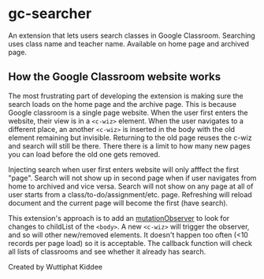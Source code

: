 # gc-searcher
An extension that lets users search classes in Google Classroom. Searching uses class name and teacher name. Available on home page and archived page.

## How the Google Classroom website works
The most frustrating part of developing the extension is making sure the search loads on the home page and the archive page. This is because Google classroom is a single page website. When the user first enters the website, their view is in a `<c-wiz>` element. When the user navigates to a different place, an another `<c-wiz>` is inserted in the body with the old element remaining but invisible. Returning to the old page reuses the c-wiz and search will still be there. There there is a limit to how many new pages you can load before the old one gets removed.

Injecting search when user first enters website will only afffect the first "page". Search will not show up in second page when if user navigates from home to archived and vice versa. Search will not show on any page at all of user starts from a class/to-do/assignment/etc. page. Refreshing will reload document and the current page will become the first (have search).

This extension's approach is to add an [mutationObserver](https://developer.mozilla.org/en-US/docs/Web/API/MutationObserver) to look for changes to childList of the `<body>`. A new `<c-wiz>` will trigger the observer, and so will other new/removed elements. It doesn't happen too often (<10 records per page load) so it is acceptable. The callback function will check all lists of classrooms and see whether it already has search.

Created by Wuttiphat Kiddee

